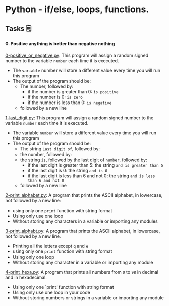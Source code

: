 # Python - if/else, loops, functions.
## Tasks :spiral_notepad: 
#### 0. Positive anything is better than negative nothing
[0-positive_or_negative.py](./0-positive_or_negative.py): This program will assign a random signed number to the variable `number` each time it is executed.
* The `variable` number will store a different value every time you will run this program
* The output of the program should be:
	* The number, followed by:
		* if the number is greater than 0: `is positive`
		* if the number is 0: `is zero`
		* if the number is less than 0: `is negative`
	* followed by a new line

[1-last_digit.py](./1-last_digit.py): This program will assign a random signed number to the variable `number` each time it is executed.
* The variable `number` will store a different value every time you will run this program
* The output of the program should be:
	* The string `Last digit of`, followed by:
	* the number, followed by:
	* the string `is`, followed by the last digit of `number`, followed by:
		* if the last digit is greater than 5: the string `and is greater than 5`
		* if the last digit is 0: the string `and is 0`
		* if the last digit is less than 6 and not 0: the string `and is less than 6 and not 0`
	* followed by a new line

[2-print_alphabet.py](./2-print_alphabet.py): A program that prints the ASCII alphabet, in lowercase, not followed by a new line:
* using only one `print` function with string format
* Using only use one loop
* Without storing any characters in a variable or importing any modules

[3-print_alphabt.py](./3-print_alphabt.py): A program that prints the ASCII alphabet, in lowercase, not followed by a new line.
* Printing all the letters except `q` and `e`
* using only one `print` function with string format
* Using only one loop
* Without storing any character in a variable or importing any module

[4-print_hexa.py](./4-print_hexa.py): A program that prints all numbers from `0` to `98` in decimal and in hexadecimal.
* Using only one `print' function with string format
* Using only use one loop in your code
* Without storing numbers or strings in a variable or importing any module
